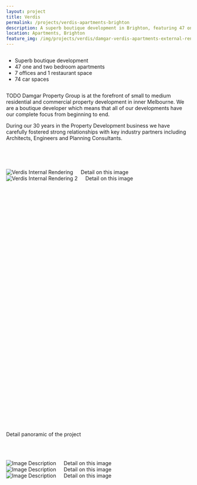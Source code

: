 ```yaml
---
layout: project
title: Verdis
permalink: /projects/verdis-apartments-brighton
description: A superb boutique development in Brighton, featuring 47 one and two bedroom apartments, 7 offices and 1 restaurant space.
location: Apartments, Brighton
feature_img: /img/projects/verdis/damgar-verdis-apartments-external-render-asling-st.jpg
---
```


<div class="row project-detail-content">
  <div class="small-11 medium-10 medium-offset-1 columns">
    <div class="row">
      <div class="medium-5 columns">
        <div class="column">
          <ul class="project-detail-key-points">
            <li>Superb boutique development</li>
            <li>47 one and two bedroom apartments</li>
            <li>7 offices and 1 restaurant space</li>
            <li>74 car spaces</li>
          </ul>
        </div>
      </div>
      <div class="medium-5 columns float-left">
        <div class="column">
          <p>TODO Damgar Property Group is at the forefront of small to medium residential and commercial property development in inner Melbourne. We are a boutique developer which means that all of our developments have our complete focus from beginning to end.</p>
          <p>During our 30 years in the Property Development business we have carefully fostered strong relationships with key industry partners including Architects, Engineers and Planning Consultants.</p>
        </div>
      </div>
      <!-- <div class="medium-7 columns">
        <img class="thumbnail" src="{{site.url}}/img/demo_project_thumb.jpg" alt="Image Description">
        <img class="thumbnail" src="{{site.url}}/img/demo_project_thumb.jpg" alt="Image Description">
      </div> -->
    </div>
  </div>
</div>

<br><br>

<div class="row">
  <div class="medium-6 columns">
    <img class="thumbnail" src="{{site.url}}/img/projects/verdis/damgar-verdis-apartments-internal-render-kitchen.jpg" alt="Verdis Internal Rendering">
    <caption>Detail on this image</caption>
  </div>
  <div class="medium-6 columns">
    <img class="thumbnail" src="{{site.url}}/img/projects/verdis/damgar-verdis-apartments-internal-render-living.jpg" alt="Verdis Internal Rendering 2">
    <caption>Detail on this image</caption>
  </div>
</div>

<br><br>

<div class="row expanded">
  <div class="project-thumb-wrapper" style="height: 620px">
    <div class="thumbnail project-thumb" style="background-image: url('{{site.url}}/img/projects/verdis/damgar-verdis-00.jpg');"></div>
  </div>
  <div class="row">
    <div class="small-12 columns">
      <caption>Detail panoramic of the project</caption>
    </div>
  </div>
</div>

<br><br>

<div class="row">
  <div class="medium-4 columns">
    <img class="thumbnail" src="{{site.url}}/img/projects/verdis/damgar-verdis-internal-01.jpg" alt="Image Description">
    <caption>Detail on this image</caption>
  </div>
  <div class="medium-4 columns">
    <img class="thumbnail" src="{{site.url}}/img/projects/verdis/damgar-verdis-internal-02.jpg" alt="Image Description">
    <caption>Detail on this image</caption>
  </div>
  <div class="medium-4 columns">
    <img class="thumbnail" src="{{site.url}}/img/projects/verdis/damgar-verdis-internal-03.jpg" alt="Image Description">
    <caption>Detail on this image</caption>
  </div>
</div>
